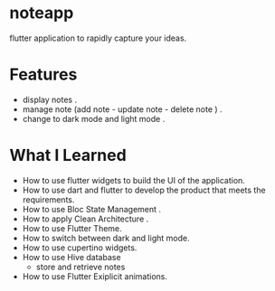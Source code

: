 # noteapp

flutter application to rapidly capture your ideas.

# Features

* display notes .
* manage note (add note - update note - delete note ) .
* change to dark mode and light mode .


# What I Learned

* How to use flutter widgets to build the UI of the application.
* How to use dart and flutter to develop the product that meets the requirements.
* How to use Bloc State Management .
* How to apply Clean Architecture .
* How to use Flutter Theme.
* How to switch between dark and light mode.
* How to use cupertino widgets.
* How to use Hive database  
  - store and retrieve notes
* How to use Flutter Exiplicit animations.

